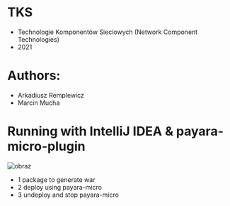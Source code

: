 # TKS
- Technologie Komponentów Sieciowych (Network Component Technologies)
- 2021
# Authors:
- Arkadiusz Remplewicz
- Marcin Mucha

# Running with IntelliJ IDEA & payara-micro-plugin

![obraz](https://user-images.githubusercontent.com/58391537/110693971-57c73180-81e8-11eb-9bed-183acb1bf61f.png)

- 1 package to generate war 
- 2 deploy using payara-micro
- 3 undeploy and stop payara-micro
